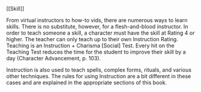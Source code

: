[[Skill]]

From virtual instructors to how-to vids, there are numerous
ways to learn skills. There is no substitute, however,
for a flesh-and-blood instructor. In order to teach someone
a skill, a character must have the skill at Rating 4 or
higher. The teacher can only teach up to their own Instruction
Rating. Teaching is an Instruction + Charisma
[Social] Test. Every hit on the Teaching Test reduces the
time for the student to improve their skill by a day (Character
Advancement, p. 103).

Instruction is also used to teach spells, complex
forms, rituals, and various other techniques. The rules
for using Instruction are a bit different in these cases and
are explained in the appropriate sections of this book.